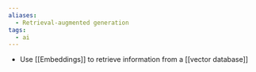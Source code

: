 ```yaml
---
aliases:
  - Retrieval-augmented generation
tags:
  - ai
---
```

- Use [[Embeddings]] to retrieve information from a [[vector database]]